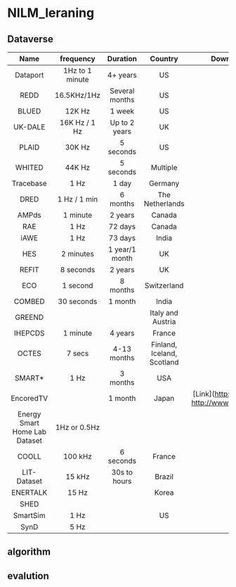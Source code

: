 # NILM_leraning
## Dataverse
|Name       |frequency      |Duration      |Country                   |Download Link|
|:---------:|:-------------:|:------------:|:------------------------:|:-----------:|
|Dataport   |1Hz to 1 minute|4+ years      |US                        |[Link](https://dataport.cloud)|
|REDD       |16.5KHz/1Hz    |Several months|US                        |[Link](http://redd.csail.mit.edu/)|
|BLUED      |12K Hz         |1 week	       |US                        |[Link](http://portoalegre.andrew.cmu.edu:88/BLUED/)|
|UK-DALE    |16K Hz / 1 Hz	|Up to 2 years |UK                        |[Link](http://www.doc.ic.ac.uk/~dk3810/data/)|
|PLAID      |30K Hz	        |5 seconds	   |US                        |[Link](http://plaidplug.com/)|
|WHITED     |44K Hz       	|5 seconds	   |Multiple                  |[Link](http://nilmworkshop.org/)|
|Tracebase  |1 Hz	          |1 day	       |Germany	                  |[Link](https://github.com/areinhardt/tracebase)|
|DRED	      |1 Hz / 1 min	  |6 months	     |The Netherlands	          |[Link](http://www.st.ewi.tudelft.nl/~akshay/dred/)|
|AMPds      |1 minute	      |2 years	     |Canada	                  |[Link](http://ampds.org/)|
|RAE	      |1 Hz	          |72 days	     |Canada	                  |[Link](http://dx.doi.org/10.7910/DVN/ZJW4LC)|
|iAWE	      |1 Hz	          |73 days	     |India	                    |[Link](http://iawe.github.io/)|
|HES	      |2 minutes	    |1 year/1 month|UK                        |[Link](http://randd.defra.gov.uk/Default.aspx?Menu=Menu&Module=More&Location=None&ProjectID=17359&FromSearch=Y&Publisher=1&SearchText=EV0702&SortString=ProjectCode&SortOrder=Asc&Paging=10#Description)|
|REFIT	    |8 seconds	    |2 years	     |UK	                      |[Link](https://pure.strath.ac.uk/portal/en/datasets/refit-electrical-load-measurements(31da3ece-f902-4e95-a093-e0a9536983c4).html)|
|ECO	      |1 second	      |8 months	     |Switzerland	              |[Link](https://www.vs.inf.ethz.ch/res/show.html?what=eco-data)|
|COMBED	    |30 seconds	    |1 month		   |India	                    |[Link](http://combed.github.io)|
|GREEND	    |					      |              |Italy and Austria         |[Link](https://sourceforge.net/projects/greend/)|
|IHEPCDS	  |1 minute	      |4 years	     |France                    |[Link](http://archive.ics.uci.edu/ml/datasets/Individual+household+electric+power+consumption)|
|OCTES	    |7 secs	        |4-13 months	 |Finland, Iceland, Scotland|[Link](http://octes.oamk.fi/final/)|
|SMART*	    |1 Hz	          |3 months	     |USA                       |[Link](http://traces.cs.umass.edu/index.php/Smart/Smart)|
|EncoredTV  |		            |1 month	     |Japan                     |[Link](http://www.nilm.eu/ http://www.encored.co.jp/)|
|Energy Smart Home Lab Dataset|1Hz or 0.5Hz||                         |[Link](http://www.aifb.kit.edu/web/Kaibin_Bao/en)|
|COOLL	    |100 kHz	      |6 seconds	   |France                    |[Link](https://coolldataset.github.io/)|
|LIT-Dataset|15 kHz	        |30s to hours  |Brazil	                  |[Link](http://www.dainf.ct.utfpr.edu.br/~douglas/LIT_Dataset/)|
|ENERTALK	  |15 Hz		      |              |Korea	                    |[Link](https://github.com/ch-shin/ENERTALK-dataset)|
|SHED			  |               |              |	                        |[Link](https://nilm.telecom-paristech.fr/shed/)|
|SmartSim	  |1 Hz		        |              |US	                      |[Link](https://github.com/sustainablecomputinglab/smartsim)|
|SynD	      |5 Hz				    |              |                          |[Link](https://github.com/klemenjak/SynD/)|

## algorithm
## evalution
